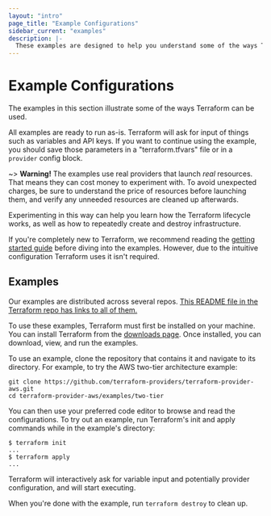 ```yaml
---
layout: "intro"
page_title: "Example Configurations"
sidebar_current: "examples"
description: |-
  These examples are designed to help you understand some of the ways Terraform can be used.
---
```


# Example Configurations

The examples in this section illustrate some
of the ways Terraform can be used.

All examples are ready to run as-is. Terraform will
ask for input of things such as variables and API keys. If you want to
continue using the example, you should save those parameters in a
"terraform.tfvars" file or in a `provider` config block.

~> **Warning!** The examples use real providers that launch _real_ resources.
That means they can cost money to experiment with. To avoid unexpected charges,
be sure to understand the price of resources before launching them, and verify
any unneeded resources are cleaned up afterwards.

Experimenting in this way can help you learn how the Terraform lifecycle
works, as well as how to repeatedly create and destroy infrastructure.

If you're completely new to Terraform, we recommend reading the
[getting started guide](/intro/getting-started/install.html) before diving into
the examples. However, due to the intuitive configuration Terraform
uses it isn't required.

## Examples

Our examples are distributed across several repos. [This README file in the Terraform repo has links to all of them.](https://github.com/DeviaVir/terraform/tree/master/examples)

To use these examples, Terraform must first be installed on your machine.
You can install Terraform from the [downloads page](/downloads.html).
Once installed, you can download, view, and run the examples.

To use an example, clone the repository that contains it and navigate to its directory. For example, to try the AWS two-tier architecture example:

```
git clone https://github.com/terraform-providers/terraform-provider-aws.git
cd terraform-provider-aws/examples/two-tier
```

You can then use your preferred code editor to browse and read the configurations.
To try out an example, run Terraform's init and apply commands while in the example's directory:

```
$ terraform init
...
$ terraform apply
...
```

Terraform will interactively ask for variable input and potentially
provider configuration, and will start executing.

When you're done with the example, run `terraform destroy` to clean up.
